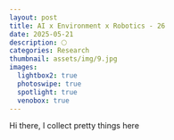 ```yaml
---
layout: post
title: AI x Environment x Robotics - 26
date: 2025-05-21
description: ‪🌕
categories: Research
thumbnail: assets/img/9.jpg
images:
  lightbox2: true
  photoswipe: true
  spotlight: true
  venobox: true
---
```


Hi there, I collect pretty things here <br><br>
